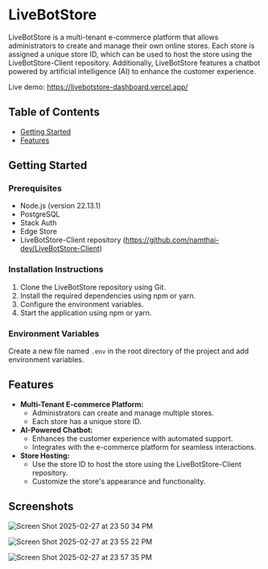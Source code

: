 # LiveBotStore

LiveBotStore is a multi-tenant e-commerce platform that allows administrators to
create and manage their own online stores. Each store is assigned a unique store
ID, which can be used to host the store using the LiveBotStore-Client
repository. Additionally, LiveBotStore features a chatbot powered by artificial
intelligence (AI) to enhance the customer experience.

Live demo: https://livebotstore-dashboard.vercel.app/

## Table of Contents

- [Getting Started](#getting-started)
- [Features](#features)

## Getting Started

### Prerequisites

- Node.js (version 22.13.1)
- PostgreSQL
- Stack Auth
- Edge Store
- LiveBotStore-Client repository
  (https://github.com/namthai-dev/LiveBotStore-Client)

### Installation Instructions

1. Clone the LiveBotStore repository using Git.
2. Install the required dependencies using npm or yarn.
3. Configure the environment variables.
4. Start the application using npm or yarn.

### Environment Variables

Create a new file named `.env` in the root directory of the project and add
environment variables.

## Features

- **Multi-Tenant E-commerce Platform:**
  - Administrators can create and manage multiple stores.
  - Each store has a unique store ID.
- **AI-Powered Chatbot:**
  - Enhances the customer experience with automated support.
  - Integrates with the e-commerce platform for seamless interactions.
- **Store Hosting:**
  - Use the store ID to host the store using the LiveBotStore-Client repository.
  - Customize the store's appearance and functionality.

## Screenshots

![Screen Shot 2025-02-27 at 23 50 34 PM](https://github.com/user-attachments/assets/be846a8b-ecd6-422f-b41b-57d807ac3cfe)

![Screen Shot 2025-02-27 at 23 55 22 PM](https://github.com/user-attachments/assets/28104ecc-872a-4ffa-82b5-b6c872908e76)

![Screen Shot 2025-02-27 at 23 57 35 PM](https://github.com/user-attachments/assets/4fe86b41-f2b2-4aab-a70d-588544f8c44a)

